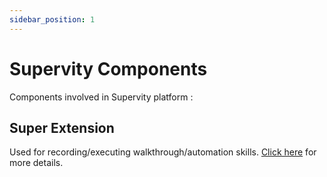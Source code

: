 ```yaml
---
sidebar_position: 1
---
```


# Supervity Components
Components involved in Supervity platform :

## Super Extension
Used for recording/executing walkthrough/automation skills. [Click here](./super-extension) for more details.